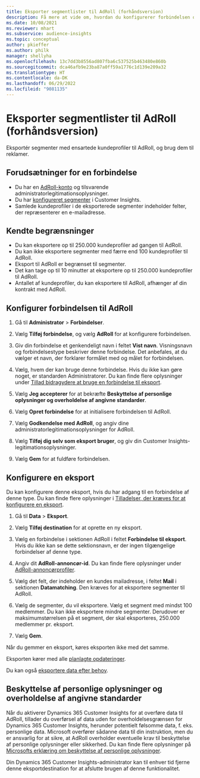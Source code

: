 ```yaml
---
title: Eksporter segmentlister til AdRoll (forhåndsversion)
description: Få mere at vide om, hvordan du konfigurerer forbindelsen og eksporterer til AdRoll.
ms.date: 10/08/2021
ms.reviewer: mhart
ms.subservice: audience-insights
ms.topic: conceptual
author: pkieffer
ms.author: philk
manager: shellyha
ms.openlocfilehash: 13c7dd3b8556ad807fba6c537525b463480e860b
ms.sourcegitcommit: dca46afb9e23ba87a0ff59a1776c1d139e209a32
ms.translationtype: HT
ms.contentlocale: da-DK
ms.lasthandoff: 06/29/2022
ms.locfileid: "9081135"
---
```

# <a name="export-segments-to-adroll-preview"></a>Eksporter segmentlister til AdRoll (forhåndsversion)

Eksportér segmenter med ensartede kundeprofiler til AdRoll, og brug dem til reklamer. 

## <a name="prerequisites-for-a-connection"></a>Forudsætninger for en forbindelse

- Du har en [AdRoll-konto](https://www.adroll.com/) og tilsvarende administratorlegitimationsoplysninger.
- Du har [konfigureret segmenter](segments.md) i Customer Insights.
- Samlede kundeprofiler i de eksporterede segmenter indeholder felter, der repræsenterer en e-mailadresse.

## <a name="known-limitations"></a>Kendte begrænsninger

- Du kan eksportere op til 250.000 kundeprofiler ad gangen til AdRoll.
- Du kan ikke eksportere segmenter med færre end 100 kundeprofiler til AdRoll. 
- Eksport til AdRoll er begrænset til segmenter.
- Det kan tage op til 10 minutter at eksportere op til 250.000 kundeprofiler til AdRoll. 
- Antallet af kundeprofiler, du kan eksportere til AdRoll, afhænger af din kontrakt med AdRoll.

## <a name="set-up-connection-to-adroll"></a>Konfigurer forbindelsen til AdRoll

1. Gå til **Administrator** > **Forbindelser**.

1. Vælg **Tilføj forbindelse**, og vælg **AdRoll** for at konfigurere forbindelsen.

1. Giv din forbindelse et genkendeligt navn i feltet **Vist navn**. Visningsnavn og forbindelsestype beskriver denne forbindelse. Det anbefales, at du vælger et navn, der forklarer formålet med og målet for forbindelsen.

1. Vælg, hvem der kan bruge denne forbindelse. Hvis du ikke kan gøre noget, er standarden Administratorer. Du kan finde flere oplysninger under [Tillad bidragydere at bruge en forbindelse til eksport](connections.md#allow-contributors-to-use-a-connection-for-exports).

1. Vælg **Jeg accepterer** for at bekræfte **Beskyttelse af personlige oplysninger og overholdelse af angivne standarder**.

1. Vælg **Opret forbindelse** for at initialisere forbindelsen til AdRoll.

1. Vælg **Godkendelse med AdRoll**, og angiv dine administratorlegitimationsoplysninger for AdRoll. 

1. Vælg **Tilføj dig selv som eksport bruger**, og giv din Customer Insights-legitimationsoplysninger.

1. Vælg **Gem** for at fuldføre forbindelsen.

## <a name="configure-an-export"></a>Konfigurere en eksport

Du kan konfigurere denne eksport, hvis du har adgang til en forbindelse af denne type. Du kan finde flere oplysninger i [Tilladelser, der kræves for at konfigurere en eksport](export-destinations.md#set-up-a-new-export).

1. Gå til **Data** > **Eksport**.

1. Vælg **Tilføj destination** for at oprette en ny eksport.

1. Vælg en forbindelse i sektionen AdRoll i feltet **Forbindelse til eksport**. Hvis du ikke kan se dette sektionsnavn, er der ingen tilgængelige forbindelser af denne type.

1. Angiv dit **AdRoll-annoncør-id**. Du kan finde flere oplysninger under [AdRoll-annoncørprofiler](https://help.adroll.com/hc/articles/212011838-Advertiser-Profiles).

1. Vælg det felt, der indeholder en kundes mailadresse, i feltet **Mail** i sektionen **Datamatching**. Den kræves for at eksportere segmenter til AdRoll.

1. Vælg de segmenter, du vil eksportere. Vælg et segment med mindst 100 medlemmer. Du kan ikke eksportere mindre segmenter. Derudover er maksimumstørrelsen på et segment, der skal eksporteres, 250.000 medlemmer pr. eksport. 

1. Vælg **Gem**.

Når du gemmer en eksport, køres eksporten ikke med det samme.

Eksporten kører med alle [planlagte opdateringer](system.md#schedule-tab). 

Du kan også [eksportere data efter behov](export-destinations.md#run-exports-on-demand). 


## <a name="data-privacy-and-compliance"></a>Beskyttelse af personlige oplysninger og overholdelse af angivne standarder

Når du aktiverer Dynamics 365 Customer Insights for at overføre data til AdRoll, tillader du overførsel af data uden for overholdelsesgrænsen for Dynamics 365 Customer Insights, herunder potentielt følsomme data, f. eks. personlige data. Microsoft overfører sådanne data til din instruktion, men du er ansvarlig for at sikre, at AdRoll overholder eventuelle krav til beskyttelse af personlige oplysninger eller sikkerhed. Du kan finde flere oplysninger på [Microsofts erklæring om beskyttelse af personlige oplysninger](https://go.microsoft.com/fwlink/?linkid=396732).

Din Dynamics 365 Customer Insights-administrator kan til enhver tid fjerne denne eksportdestination for at afslutte brugen af denne funktionalitet.
